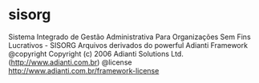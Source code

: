 # sisorg
Sistema Integrado de Gestão Administrativa Para Organizações Sem Fins Lucrativos - SISORG
Arquivos derivados do powerful Adianti Framework
@copyright  Copyright (c) 2006 Adianti Solutions Ltd. (http://www.adianti.com.br)
@license    http://www.adianti.com.br/framework-license
